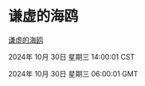 # 谦虚的海鸥
[谦虚的海鸥](http://219.139.197.74:56308/qxdho/course/base/hotlink/index.php)

2024年 10月 30日 星期三 14:00:01 CST

2024年 10月 30日 星期三 06:00:01 GMT
